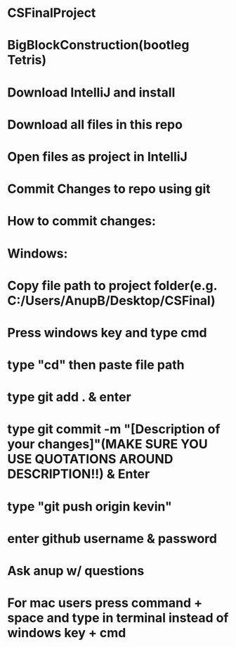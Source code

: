 # CSFinalProject
# BigBlockConstruction(bootleg Tetris)
# Download IntelliJ and install
# Download all files in this repo
# Open files as project in IntelliJ
# Commit Changes to repo using git
# How to commit changes:
# Windows:
# Copy file path to project folder(e.g. C:/Users/AnupB/Desktop/CSFinal)
# Press windows key and type cmd
# type "cd" then paste file path
# type git add . & enter
# type git commit -m "[Description of your changes]"(MAKE SURE YOU USE QUOTATIONS AROUND DESCRIPTION!!) & Enter
# type "git push origin kevin"
# enter github username & password
# Ask anup w/ questions 
# For mac users press command + space and type in terminal instead of windows key + cmd
